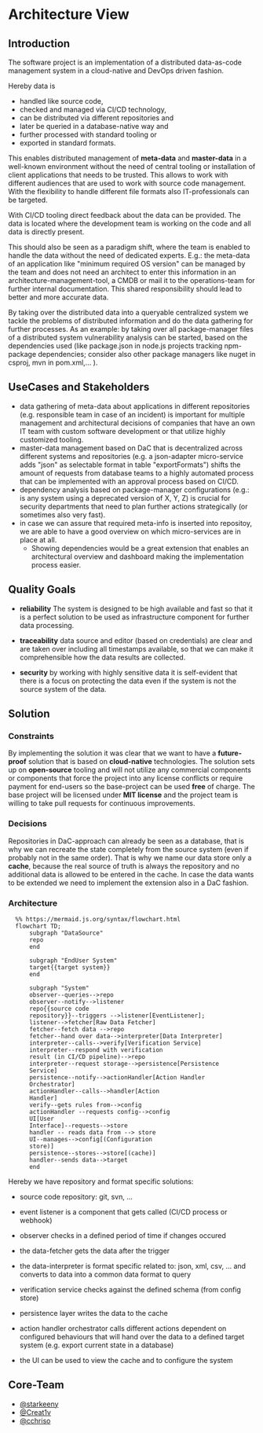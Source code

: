 # Architecture View

## Introduction

The software project is an implementation of a distributed data-as-code management system in a cloud-native and DevOps driven fashion.

Hereby data is

* handled like source code,
* checked and managed via CI/CD technology,
* can be distributed via different repositories and
* later be queried in a database-native way and
* further processed with standard tooling or
* exported in standard formats.

This enables distributed management of **meta-data** and **master-data** in a well-known environment without the need of central tooling or installation of client applications that needs to be trusted.
This allows to work with different audiences that are used to work with source code management.
With the flexibility to handle different file formats also IT-professionals can be targeted.

With CI/CD tooling direct feedback about the data can be provided.
The data is located where the development team is working on the code and all data is directly present.

This should also be seen as a paradigm shift, where the team is enabled to handle the data without the need of dedicated experts.
E.g.: the meta-data of an application like "minimum required OS version" can be managed by the team and does not need an architect to enter this information in an architecture-management-tool, a CMDB or mail it to the operations-team for further internal documentation.
This shared responsibility should lead to better and more accurate data.

By taking over the distributed data into a queryable centralized system we tackle the problems of distributed information and do the data gathering for further processes.
As an example: by taking over all package-manager files of a distributed system vulnerability analysis can be started, based on the dependencies used (like package.json in node.js projects tracking npm-package dependencies; consider also other package managers like nuget in csproj, mvn in pom.xml,... ).

## UseCases and Stakeholders

* data gathering of meta-data about applications in different repositories (e.g. responsible team in case of an incident) is important for multiple management and architectural decisions of companies that have an own IT team with custom software development or that utilize highly customized tooling.
* master-data management based on DaC that is decentralized across different systems and repositories (e.g. a json-adapter micro-service adds "json" as selectable format in table "exportFormats") shifts the amount of requests from database teams to a highly automated process that can be implemented with an approval process based on CI/CD.
* dependency analysis based on package-manager configurations (e.g.: is any system using a deprecated version of X, Y, Z) is crucial for security departments that need to plan further actions strategically (or sometimes also very fast).
* in case we can assure that required meta-info is inserted into repositoy, we are able to have a good overview on which micro-services are in place at all.
  * Showing dependencies would be a great extension that enables an architectural overview and dashboard making the implementation process easier.

## Quality Goals

* **reliability**
  The system is designed to be high available and fast so that it is a perfect solution to be used as infrastructure component for further data processing.
* **traceability**
  data source and editor (based on credentials) are clear and are taken over including all timestamps available, so that we can make it comprehensible how the data results are collected.

* **security**
  by working with highly sensitive data it is self-evident that there is a focus on protecting the data even if the system is not the source system of the data.

## Solution

### Constraints

By implementing the solution it was clear that we want to have a **future-proof** solution that is based on **cloud-native** technologies. The solution sets up on **open-source** tooling and will not utilize any commercial components or components that force the project into any license conflicts or require payment for end-users so the base-project can be used **free** of charge. The base project will be licensed under **MIT license** and the project team is willing to take pull requests for continuous improvements.

### Decisions

Repositories in DaC-approach can already be seen as a database, that is why we can recreate the state completely from the source system (even if probably not in the same order). That is why we name our data store only a **cache**, because the real source of truth is always the repository and no additional data is allowed to be entered in the cache. In case the data wants to be extended we need to implement the extension also in a DaC fashion.

### Architecture

```mermaid
  %% https://mermaid.js.org/syntax/flowchart.html
  flowchart TD;
      subgraph "DataSource"
      repo
      end

      subgraph "EndUser System"
      target{{target system}}
      end

      subgraph "System"
      observer--queries-->repo
      observer--notify-->listener
      repo{{source code
      repository}}--triggers -->listener[EventListener];
      listener-->fetcher[Raw Data Fetcher]
      fetcher--fetch data -->repo
      fetcher--hand over data-->interpreter[Data Interpreter]
      interpreter--calls-->verify[Verification Service]
      interpreter--respond with verification 
      result (in CI/CD pipeline)-->repo
      interpreter--request storage-->persistence[Persistence
      Service]
      persistence--notify-->actionHandler[Action Handler 
      Orchestrator]
      actionHandler--calls-->handler[Action 
      Handler]
      verify--gets rules from-->config
      actionHandler --requests config-->config
      UI[User 
      Interface]--requests-->store
      handler -- reads data from --> store
      UI--manages-->config[(Configuration 
      store)]
      persistence--stores-->store[(cache)]
      handler--sends data-->target
      end

```

Hereby we have repository and format specific solutions:

* source code repository: git, svn, ...

* event listener is a component that gets called (CI/CD process or webhook)
* observer checks in a defined period of time if changes occured
* the data-fetcher gets the data after the trigger
* the data-interpreter is format specific related to: json, xml, csv, ... and converts to data into a common data format to query

* verification service checks against the defined schema (from config store)
* persistence layer writes the data to the cache
* action handler orchestrator calls different actions dependent on configured behaviours that will hand over the data to a defined target system (e.g. export current state in a database)

* the UI can be used to view the cache and to configure the system

## Core-Team

* [@starkeeny](https://www.github.com/starkeeny)
* [@Creat1v](https://www.github.com/Creat1v)
* [@cchriso](https://www.github.com/cchriso)
